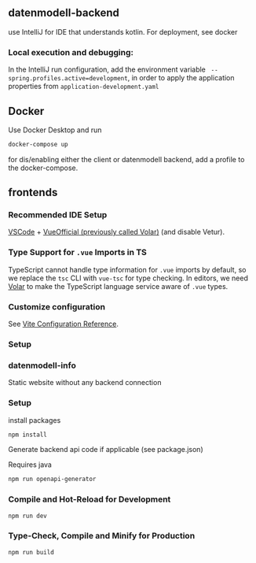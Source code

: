 

## datenmodell-backend

use IntelliJ for IDE that understands kotlin. For deployment, see docker

### Local execution and debugging:
In the IntelliJ run configuration, add the environment variable ` --spring.profiles.active=development`, 
in order to apply the application properties from `application-development.yaml`

## Docker

Use Docker Desktop and run 
```sh
docker-compose up
```

for dis/enabling either the client or datenmodell backend, add a profile to the docker-compose.

## frontends


### Recommended IDE Setup

[VSCode](https://code.visualstudio.com/) + [VueOfficial (previously called Volar)](https://marketplace.visualstudio.com/items?itemName=Vue.volar) (and disable Vetur).

### Type Support for `.vue` Imports in TS

TypeScript cannot handle type information for `.vue` imports by default, so we replace the `tsc` CLI with `vue-tsc` for type checking. In editors, we need [Volar](https://marketplace.visualstudio.com/items?itemName=Vue.volar) to make the TypeScript language service aware of `.vue` types.

### Customize configuration

See [Vite Configuration Reference](https://vite.dev/config/).

### Setup

### datenmodell-info

Static website without any backend connection

### Setup
install packages

```sh
npm install
```

Generate backend api code if applicable (see package.json)

Requires java
```sh
npm run openapi-generator
```

### Compile and Hot-Reload for Development

```sh
npm run dev
```

### Type-Check, Compile and Minify for Production

```sh
npm run build
```